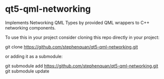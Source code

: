 # qt5-qml-networking

Implements Networking QML Types by provided QML wrappers to C++ networking components.

To use this in your project consider cloning this repo directly in your project:

  git clone https://github.com/stephenquan/qt5-qml-networking.git
  
or adding it as a submodule:

  git submodule add https://github.com/stephenquan/qt5-qml-networking.git
  git submodule update
  
